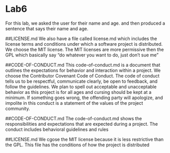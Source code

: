# Lab6
For this lab, we asked the user for their name and age. and then produced a sentence that says their name and age. 

##LICENSE.md
We also have a file called license.md which includes the license terms and conditions under which a software project is distributed. We choose the MIT license. The MIT licenses are more permissive then the GPL which basically say “do whatever you want to do, just don’t sue me” 

##CODE-OF-CONDUCT.md
This code-of-conduct.md is a document that outlines the expectations for behavior and interaction within a project. We choose the Contributor Covenant Code of Conduct. The code of conduct tells us to be respectful, communicate clearly, be open to feedback, and follow the guidelines. We plan to spell out acceptable and unacceptable behavior as this project is for all ages and cursing should be kept at a minimum. If something goes wrong, the offending party will apologize, and impolite in this conduct is a statement of the values of the project community. 

##CODE-OF-CONDUCT.md
The code-of-conduct.md shows the responsibilities and expectations that are expected during a project. The conduct includes behavioral guidelines and rules

##LICENSE.md
We cgose the MIT license because it is less restrictive than the GPL. This file has the conditions of how the project is distributed 
